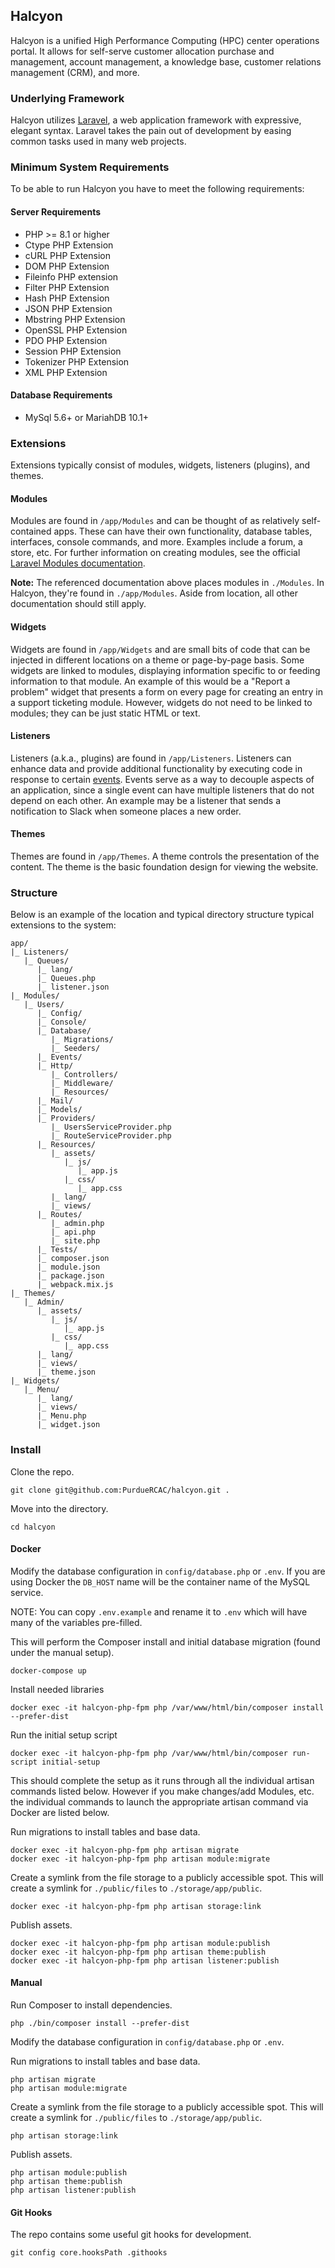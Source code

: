 ## Halcyon

Halcyon is a unified High Performance Computing (HPC) center operations portal. It allows for self-serve customer allocation purchase and management, account management, a knowledge base, customer relations management (CRM), and more.

### Underlying Framework

Halcyon utilizes [Laravel](https://laravel.com/), a web application framework with expressive, elegant syntax. Laravel takes the pain out of development by easing common tasks used in many web projects.

### Minimum System Requirements

To be able to run Halcyon you have to meet the following requirements:

#### Server Requirements

* PHP >= 8.1 or higher
* Ctype PHP Extension
* cURL PHP Extension
* DOM PHP Extension
* Fileinfo PHP extension
* Filter PHP Extension
* Hash PHP Extension
* JSON PHP Extension
* Mbstring PHP Extension
* OpenSSL PHP Extension
* PDO PHP Extension
* Session PHP Extension
* Tokenizer PHP Extension
* XML PHP Extension

#### Database Requirements

* MySql 5.6+ or MariahDB 10.1+

### Extensions

Extensions typically consist of modules, widgets, listeners (plugins), and themes.

#### Modules

Modules are found in `/app/Modules` and can be thought of as relatively self-contained apps. These can have their own functionality, database tables, interfaces, console commands, and more. Examples include a forum, a store, etc. For further information on creating modules, see the official [Laravel Modules documentation](https://nwidart.com/laravel-modules/v6/introduction).

**Note:** The referenced documentation above places modules in `./Modules`. In Halcyon, they're found in `./app/Modules`. Aside from location, all other documentation should still apply.

#### Widgets

Widgets are found in `/app/Widgets` and are small bits of code that can be injected in different locations on a theme or page-by-page basis. Some widgets are linked to modules, displaying information specific to or feeding information to that module. An example of this would be a "Report a problem" widget that presents a form on every page for creating an entry in a support ticketing module. However, widgets do not need to be linked to modules; they can be just static HTML or text.

#### Listeners

Listeners (a.k.a., plugins) are found in `/app/Listeners`. Listeners can enhance data and provide additional functionality by executing code in response to certain [events](https://laravel.com/docs/10.x/events). Events serve as a way to decouple aspects of an application, since a single event can have multiple listeners that do not depend on each other. An example may be a listener that sends a notification to Slack when someone places a new order.

#### Themes

Themes are found in `/app/Themes`. A theme controls the presentation of the content. The theme is the basic foundation design for viewing the website.

### Structure

Below is an example of the location and typical directory structure typical extensions to the system:

```
app/
|_ Listeners/
   |_ Queues/
      |_ lang/
      |_ Queues.php
      |_ listener.json
|_ Modules/
   |_ Users/
      |_ Config/
      |_ Console/
      |_ Database/
         |_ Migrations/
         |_ Seeders/
      |_ Events/
      |_ Http/
         |_ Controllers/
         |_ Middleware/
         |_ Resources/
      |_ Mail/
      |_ Models/
      |_ Providers/
         |_ UsersServiceProvider.php
         |_ RouteServiceProvider.php
      |_ Resources/
         |_ assets/
            |_ js/
               |_ app.js
            |_ css/
               |_ app.css
         |_ lang/
         |_ views/
      |_ Routes/
         |_ admin.php
         |_ api.php
         |_ site.php
      |_ Tests/
      |_ composer.json
      |_ module.json
      |_ package.json
      |_ webpack.mix.js
|_ Themes/
   |_ Admin/
      |_ assets/
         |_ js/
            |_ app.js
         |_ css/
            |_ app.css
      |_ lang/
      |_ views/
      |_ theme.json
|_ Widgets/
   |_ Menu/
      |_ lang/
      |_ views/
      |_ Menu.php
      |_ widget.json
```

### Install

Clone the repo.

```
git clone git@github.com:PurdueRCAC/halcyon.git .
```

Move into the directory.

```
cd halcyon
```

#### Docker

Modify the database configuration in `config/database.php` or `.env`.
If you are using Docker the `DB_HOST` name will be the container name of the MySQL service.

NOTE: You can copy `.env.example` and rename it to `.env` which will have many of the variables pre-filled. 

This will perform the Composer install and initial database migration (found under the manual setup).

```
docker-compose up
```

Install needed libraries

```
docker exec -it halcyon-php-fpm php /var/www/html/bin/composer install --prefer-dist
```

Run the initial setup script

```
docker exec -it halcyon-php-fpm php /var/www/html/bin/composer run-script initial-setup
```

This should complete the setup as it runs through all the individual artisan commands listed below. However if you make changes/add Modules, etc. the individual commands to launch the appropriate artisan command via Docker are listed below.

Run migrations to install tables and base data.

```
docker exec -it halcyon-php-fpm php artisan migrate
docker exec -it halcyon-php-fpm php artisan module:migrate
```

Create a symlink from the file storage to a publicly accessible spot. This will create a symlink for `./public/files` to `./storage/app/public`.

```
docker exec -it halcyon-php-fpm php artisan storage:link
```

Publish assets.

```
docker exec -it halcyon-php-fpm php artisan module:publish
docker exec -it halcyon-php-fpm php artisan theme:publish
docker exec -it halcyon-php-fpm php artisan listener:publish
```

#### Manual

Run Composer to install dependencies.

```
php ./bin/composer install --prefer-dist
```

Modify the database configuration in `config/database.php` or `.env`.

Run migrations to install tables and base data.

```
php artisan migrate
php artisan module:migrate
```

Create a symlink from the file storage to a publicly accessible spot. This will create a symlink for `./public/files` to `./storage/app/public`.

```
php artisan storage:link
```

Publish assets.

```
php artisan module:publish
php artisan theme:publish
php artisan listener:publish
```

#### Git Hooks

The repo contains some useful git hooks for development.

```
git config core.hooksPath .githooks
```
